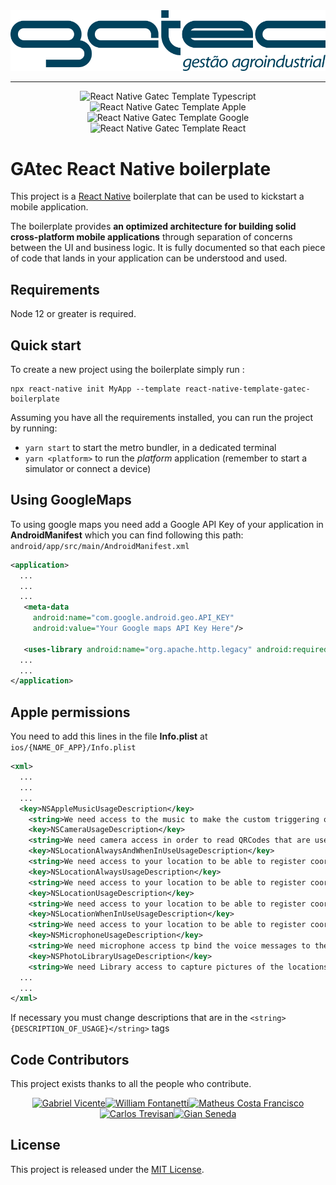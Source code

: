 <div align="center">
    <img src="./template/src/assets/images/Logo/gatec.png" alt="Logo" width="%">
    <hr />
</div>

<div align="center">

![React Native Gatec Template Typescript](https://badgen.net/badge/icon/typescript?icon=typescript&label) ![React Native Gatec Template Apple](https://badgen.net/badge/icon/apple?icon=apple&label) ![React Native Gatec Template Google](https://badgen.net/badge/icon/googleplay?icon=googleplay&label) ![React Native Gatec Template React](https://badgen.net/github/release/GatecMobile/react-native-template-gatec)

</div>

# GAtec React Native boilerplate

This project is a [React Native](https://facebook.github.io/react-native/) boilerplate that can be used to kickstart a mobile application.

The boilerplate provides **an optimized architecture for building solid cross-platform mobile applications** through separation of concerns between the UI and business logic. It is fully documented so that each piece of code that lands in your application can be understood and used.

## Requirements

Node 12 or greater is required.

## Quick start

To create a new project using the boilerplate simply run :

```
npx react-native init MyApp --template react-native-template-gatec-boilerplate
```

Assuming you have all the requirements installed, you can run the project by running:

- `yarn start` to start the metro bundler, in a dedicated terminal
- `yarn <platform>` to run the _platform_ application (remember to start a simulator or connect a device)

## Using GoogleMaps

To using google maps you need add a Google API Key of your application in **AndroidManifest** which you can find following this path:
`android/app/src/main/AndroidManifest.xml`

```XML
<application>
  ...
  ...
  ...
   <meta-data
     android:name="com.google.android.geo.API_KEY"
     android:value="Your Google maps API Key Here"/>

   <uses-library android:name="org.apache.http.legacy" android:required="false"/>
  ...
  ...
</application>
```

## Apple permissions

You need to add this lines in the file **Info.plist** at `ios/{NAME_OF_APP}/Info.plist`

```XML
<xml>
  ...
  ...
  ...
  <key>NSAppleMusicUsageDescription</key>
	<string>We need access to the music to make the custom triggering of sound alerts. This feature will be used in error and success alerts in the application.</string>
	<key>NSCameraUsageDescription</key>
	<string>We need camera access in order to read QRCodes that are used getting the application custom config, to capture pictures of the locations form as well as observations pictures for those forms.</string>
	<key>NSLocationAlwaysAndWhenInUseUsageDescription</key>
	<string>We need access to your location to be able to register coordinates that are used in reports for the user's company, to display maps with the location info and to bind the form answers to the user position</string>
	<key>NSLocationAlwaysUsageDescription</key>
	<string>We need access to your location to be able to register coordinates that are used in reports for the user's company, to display maps with the location info and to bind the form answers to the user position</string>
	<key>NSLocationUsageDescription</key>
	<string>We need access to your location to be able to register coordinates that are used in reports for the user's company, to display maps with the location info and to bind the form answers to the user position</string>
	<key>NSLocationWhenInUseUsageDescription</key>
	<string>We need access to your location to be able to register coordinates that are used in reports for the user's company, to display maps with the location info and to bind the form answers to the user position</string>
	<key>NSMicrophoneUsageDescription</key>
	<string>We need microphone access tp bind the voice messages to the forms.</string>
	<key>NSPhotoLibraryUsageDescription</key>
	<string>We need Library access to capture pictures of the locations form as well as observations pictures for those forms.</string>
  ...
  ...
</xml>
```

If necessary you must change descriptions that are in the `<string>{DESCRIPTION_OF_USAGE}</string>` tags

## Code Contributors

This project exists thanks to all the people who contribute.

<div align="center" >

<a href="https://github.com/vicentexd"><img src="https://images.weserv.nl/?url=avatars.githubusercontent.com/u/53430760?v=4&h=300&w=300&fit=cover&mask=circle&maxage=7d" width="200px"  alt="Gabriel Vicente" /></a><a href="https://github.com/fontanettiwilliam"><img src="https://images.weserv.nl/?url=avatars.githubusercontent.com/u/11983421?v=4&h=300&w=300&fit=cover&mask=circle&maxage=7d" width="200px"  alt="William Fontanetti" /></a><a href="https://github.com/kazankay"><img src="https://images.weserv.nl/?url=avatars.githubusercontent.com/u/37197065?v=4&h=300&w=300&fit=cover&mask=circle&maxage=7d" width="200px"  alt="Matheus Costa Francisco" /></a><a href="https://github.com/carlostrevisan1"><img src="https://images.weserv.nl/?url=avatars.githubusercontent.com/u/56885047?v=4&h=300&w=300&fit=cover&mask=circle&maxage=7d" width="200px"  alt="Carlos Trevisan" /></a><a href="https://github.com/gianseneda"><img src="https://images.weserv.nl/?url=avatars.githubusercontent.com/u/76222899?v=4&h=300&w=300&fit=cover&mask=circle&maxage=7d" width="200px"  alt="Gian Seneda" /></a>

</div>

## License

This project is released under the [MIT License](LICENSE).
